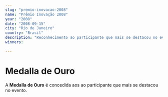 ```yaml
---
slug: "premio-inovacao-2008"
name: "Prêmio Inovação 2008"
year: "2008"
date: "2008-09-15"
city: "Rio de Janeiro"
country: "Brasil"
description: "Reconhecimento ao participante que mais se destacou no evento"
winners:

---
```


# Medalla de Ouro

A **Medalla de Ouro** é concedida aos ao participante que mais se destacou no evento.
